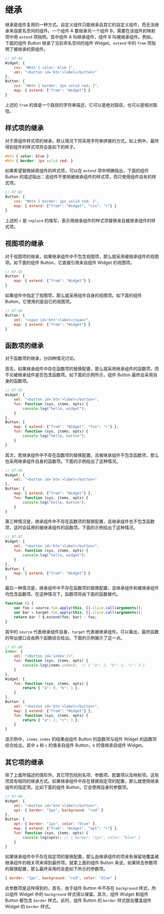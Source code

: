 # 继承

继承是组件复用的一种方式。自定义组件只能继承自其它的自定义组件，而无法继承来自匿名空间的组件。一个组件 A 要继承另一个组件 B，需要在该组件的映射项中用 `extend` 项指明。其中组件 A 叫继承组件，组件 B 叫被继承组件。例如，下面的组件 Button 继承了当前命名空间的组件 Widget。`extend` 中的 `from` 项指明了被继承的原组件。

```js
// 07-01
Widget: {
    css: "#btn { color: blue }",
    xml: "<button id='btn'>label</button>"
},
Button: {
    css: "#btn { border: 1px solid red; }",
    map: { extend: {"from": "Widget"} }
}
```

上述的 `from` 的值是一个路径的字符串描述，它可以是绝对路径，也可以是相对路径。

## 样式项的继承

对于原组件样式项的继承，默认情况下将采用字符串拼接的方式。如上例中，最终得到组件的样式项将会是如下的样子。

```css
#btn { color: blue }
#btn { border: 1px solid red; }
```

如果希望替换掉原组件的样式项，可以在 `extend` 项中明确指出，下面的组件 Button 的描述指出：该组件不使用被继承组件的样式项，而只使用组件自有的样式项。

```js
// 07-02
Button: {
    css: "#btn { border: 1px solid red; }",
    map: { extend: {"from": "Widget", "css": "r"} }
} 
```

上述的 `r` 是 `replace` 的缩写，表示用继承组件的样式项替换来自被继承组件的样式项。

## 视图项的继承

对于视图项的继承，如果继承组件中不包含视图项，那么就采用被继承组件的视图项。如下面的组件 Button，它直接引用来自组件 Widget 的视图项。

```js
// 07-03
Button: {
    map: { extend: {"from": "Widget"} }
}
```

如果组件中指定了视图项，那么就采用组件自身的视图项。如下面的组件 Button，它使用的是自已的视图项。

```js
// 07-04
Button: {
    xml: "<span id='btn'>label</span>",
    map: { extend: {"from": "Widget"} }
}
```
 
## 函数项的继承

对于函数项的继承，分四种情况讨论。

首先，如果继承组件中存在函数项的替换配置，那么就采用继承组件的函数项，而不论被继承组件是否包含函数项。如下面的示例所示，组件 Button 最终会采用自身的函数项。

```js
// 07-05
Widget: {
    xml: "<button id='btn'>label</button>",
    fun: function (sys, items, opts) {
        console.log("hello, widget");
    }
},
Button: {
    map: { extend: {"from": "Widget", "fun": "r"} },
    fun: function (sys, items, opts) {
        console.log("hello, button");
    }
}
```

其次，若继承组件中不存在函数项的替换配置，且被继承组件不包含函数项，那么也采用继承组件自身的函数项。下面的示例给出了这种情况。

```js
// 07-06
Widget: {
    xml: "<button id='btn'>label</button>"
},
Button: {
    map: { extend: {"from": "Widget"} },
    fun: function (sys, items, opts) {
        console.log("hello, button");
    }
}
```

第三种情况是，继承组件中不存在函数项的替换配置，且继承组件也不包含函数项，这时会延用的被继承组件的函数项。下面的示例给出了这种情况。

```js
// 07-07
Widget: {
    xml: "<button id='btn'>label</button>",
    fun: function (sys, items, opts) {
        console.log("hello, widget");
    }
},
Button: {
    map: { extend: {"from": "Widget"} }
}
```

最后一种情况是，继承组件中不存在函数项的替换配置，且继承组件和被继承组件均包含函数项。在这种情况下，函数项将由下面的函数替代。

```js
function () {
    var foo = source.fun.apply(this, [].slice.call(arguments));
    var bar = target.fun.apply(this, [].slice.call(arguments));
    return bar ? $.extend(foo, bar) : foo;
} 
```

其中的 `source` 代表继承组件自身，`target` 代表被继承组件。可以看出，最终函数的导出接口会由两个函数综合给出。下面的示例展示了这一点。

```js
// 07-08
Index: {
    xml: "<Button id='index'/>",
    fun: function (sys, items, opts) {
        console.log(items.index);  // { "a": 2, "b": 1, "c": 3 }
    }
},
Widget: {
    fun: function (sys, items, opts) {
        return { "a": 0, "b": 1 };
    }
},
Button: {
    xml: "<button id='btn'>label</button>",
    map: { extend: {"from": "Widget"} },
    fun: function (sys, items, opts) {
        return { "a": 2, "c": 3 };
    }
}
```

该示例中，`items.index` 的结果由组件 Button 的函数项与组件 Widget 的函数项综合给出。其中 `a` 和 `c` 的值来自组件 Button，`b` 的值继承自组件 Widget。

## 其它项的继承

除了上面所描述的情形外，其它项包括别名项、参数项、配置项以及映射项。这些项具有相同的继承方式。如果继承组件中存在替换指定项的配置，那么就使用继承组件的指定项。比如下面的组件 Button，它会使用自身的参数项。

```js
// 07-09
Widget: {
    xml: "<button id='btn'>label</button>",
    opt: { border: "2px", background: "red" }
},
Button: {
    opt: { border: "1px", color: "blue" },
    map: { extend: {"from": "Widget", "opt": "r"} },
    fun: function (sys, items, opts) {
        console.log(opts); // { border: "1px", color: "blue" }
    }
}
```

如果继承组件中不存在指定项的替换配置，那么由继承组件的项来有保留地覆盖被继承组件的相关项来得到最终项。就拿上面的组件 Button 来说，如果除去参数项的替换配置，那么最终采用的会是如下所示的参数项。

```js
{ border: "1px", background: "red", color: "blue" }
```

此参数项是这样得到的，首先，由于组件 Button 中不存在 `background` 样式，所以组件 Widget 中的 `background` 样式得以保留。其次，组件 Widget 和组件 Button 都包含 `border` 样式。此时，组件 Button 的 `border` 样式就会覆盖组件 Widget 的 `border` 样式。